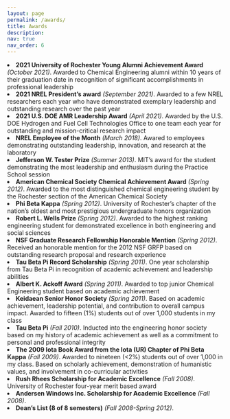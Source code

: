 ```yaml
---
layout: page
permalink: /awards/
title: Awards
description:
nav: true
nav_order: 6
---
```


<li><b>2021 University of Rochester Young Alumni Achievement Award</b> <i>(October 2021)</i>. Awarded to Chemical Engineering alumni within 10 years of their graduation date in recognition of significant accomplishments in professional leadership</li>

<li><b>2021 NREL President’s award</b> <i>(September 2021)</i>. Awarded to a few NREL researchers each year who have demonstrated exemplary leadership and outstanding research over the past year</li>

<li><b>2021 U.S. DOE AMR Leadership Award</b> <i>(April 2021)</i>. Awarded by the U.S. DOE Hydrogen and Fuel Cell Technologies Office to one team each year for outstanding and mission-critical research impact</li>

<li><b>NREL Employee of the Month</b> <i>(March 2018)</i>. Awared to employees demonstrating outstanding leadership, innovation, and research at the laboratory</li>

<li><b>Jefferson W. Tester Prize</b> <i>(Summer 2013)</i>. MIT’s award for the student demonstrating the most leadership and enthusiasm during the Practice School session</li>

<li><b>American Chemical Society Chemical Achievement Award</b> <i>(Spring 2012)</i>. Awarded to the most distinguished chemical engineering student by the Rochester section of the American Chemical Society</li>

<li><b>Phi Beta Kappa</b> <i>(Spring 2012)</i>. University of Rochester’s chapter of the nation’s oldest and most prestigious undergraduate honors organization</li>

<li><b>Robert L. Wells Prize</b> <i>(Spring 2012)</i>. Awarded to the highest ranking engineering student for demonstrated excellence in both engineering and social sciences</li>

<li><b>NSF Graduate Research Fellowship Honorable Mention</b> <i>(Spring 2012)</i>. Received an honorable mention for the 2012 NSF GRFP based on outstanding research proposal and research experience</li>

<li><b>Tau Beta Pi Record Scholarship</b> <i>(Spring 2011)</i>. One year scholarship from Tau Beta Pi in recognition of academic achievement and leadership abilities</li>

<li><b>Albert K. Ackoff Award</b> <i>(Spring 2011)</i>. Awarded to top junior Chemical Engineering student based on academic achievement</li>

<li><b>Keidaean Senior Honor Society</b> <i>(Spring 2011)</i>. Based on academic achievement, leadership potential, and contribution to overall campus impact. Awarded to fifteen (1%) students out of over 1,000 students in my class</li>

<li><b>Tau Beta Pi</b> <i>(Fall 2010)</i>. Inducted into the engineering honor society based on my history of academic achievement as well as a commitment to personal and professional integrity</li>

<li><b>The 2009 Iota Book Award from the Iota (UR) Chapter of Phi Beta Kappa</b> <i>(Fall 2009)</i>. Awarded to nineteen (<2%) students out of over 1,000 in my class. Based on scholarly achievement, demonstration of humanistic values, and involvement in co-curricular activities</li>

<li><b>Rush Rhees Scholarship for Academic Excellence</b> <i>(Fall 2008)</i>. University of Rochester four-year merit based award</li>

<li><b>Andersen Windows Inc. Scholarship for Academic Excellence</b> <i>(Fall 2008)</i>.</li>

<li><b>Dean’s List (8 of 8 semesters)</b> <i>(Fall 2008-Spring 2012)</i>.</li>
